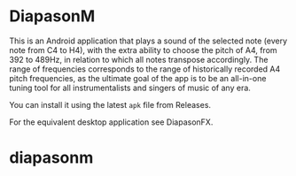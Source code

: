 # DiapasonM

This is an Android application that plays a sound of the selected note (every note from C4 to H4), with the extra ability to choose the pitch of A4, from 392 to 489Hz, in relation to which all notes transpose accordingly. The range of frequencies corresponds to the range of historically recorded A4 pitch frequencies, as the ultimate goal of the app is to be an all-in-one tuning tool for all instrumentalists and singers of music of any era.

You can install it using the latest `apk` file from Releases.

For the equivalent desktop application see <a ref='https://github.com/dimitris47/diapasonfx'>DiapasonFX</a>.
# diapasonm
